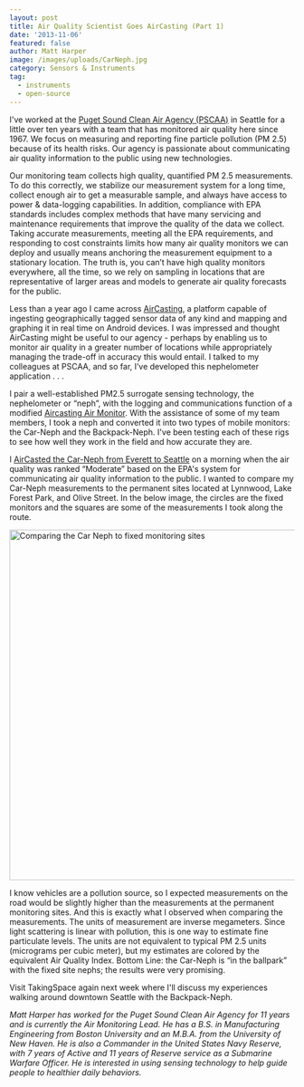 ```yaml
---
layout: post
title: Air Quality Scientist Goes AirCasting (Part 1)
date: '2013-11-06'
featured: false
author: Matt Harper
image: /images/uploads/CarNeph.jpg
category: Sensors & Instruments
tag:
  - instruments
  - open-source
---
```

<p>I've worked at the <a href="http://www.pscleanair.org/" target="_blank">Puget Sound Clean Air Agency (PSCAA)</a> in Seattle for a little over ten years with a team that has monitored air quality here since 1967. We focus on measuring and reporting fine particle pollution (PM 2.5) because of its health risks. Our agency is passionate about communicating air quality information to the public using new technologies.</p>
<p>Our monitoring team collects high quality, quantified PM 2.5 measurements. To do this correctly, we stabilize our measurement system for a long time, collect enough air to get a measurable sample, and always have access to power &amp; data-logging capabilities. In addition, compliance with EPA standards includes complex methods that have many servicing and maintenance requirements that improve the quality of the data we collect. Taking accurate measurements, meeting all the EPA requirements, and responding to cost constraints limits how many air quality monitors we can deploy and usually means anchoring the measurement equipment to a stationary location. The truth is, you can’t have high quality monitors everywhere, all the time, so we rely on sampling in locations that are representative of larger areas and models to generate air quality forecasts for the public.</p>
<p>Less than a year ago I came across <a href="http://aircasting.org/" target="_blank">AirCasting</a>, a platform capable of ingesting geographically tagged sensor data of any kind and mapping and graphing it in real time on Android devices. I was impressed and thought AirCasting might be useful to our agency - perhaps by enabling us to monitor air quality in a greater number of locations while appropriately managing the trade-off in accuracy this would entail. I talked to my colleagues at PSCAA, and so far, I’ve developed this nephelometer application . . .</p>
<p>I pair a well-established PM2.5 surrogate sensing technology, the nephelometer or “neph”, with the logging and communications function of a modified <a href="http://www.takingspace.org/meet-the-aircasting-air-monitor/" target="_blank">Aircasting Air Monitor</a>. With the assistance of some of my team members, I took a neph and converted it into two types of mobile monitors: the Car-Neph and the Backpack-Neph. I've been testing each of these rigs to see how well they work in the field and how accurate they are.</p>

<p>I <a href="http://aircasting.org/map#/map_sessions?data={'location':{'address':','distance':'10','limit':false},'gridResolution':25,'tags':','usernames':'harpernavy1@gmail,%20','time':{'timeFrom':300,'timeTo':1739,'dayFrom':0,'dayTo':365,'yearFrom':2011,'yearTo':2013},'heat':{'highest':500,'high':226,'mid':144,'low':50,'lowest':0},'sensorId':'}&amp;amp;sessionsIds=[2708]&amp;amp;tmp={'tmpSensorId':'Light%20Scatter-M903'}&amp;amp;map={'zoom':11,'lat':47.71184332455929,'lng':-122.27264283669535,'mapType':'terrain'}" target="_blank">AirCasted the Car-Neph from Everett to Seattle</a> on a morning when the air quality was ranked “Moderate” based on the EPA's system for communicating air quality information to the public. I wanted to compare my Car-Neph measurements to the permanent sites located at Lynnwood, Lake Forest Park, and Olive Street. In the below image, the circles are the fixed monitors and the squares are some of the measurements I took along the route.</p>
<p><a href="http://aircasting.org/map#/map_sessions?data={'location':{'address':','distance':'10','limit':false},'gridResolution':25,'tags':','usernames':'harpernavy1@gmail,%20','time':{'timeFrom':300,'timeTo':1739,'dayFrom':0,'dayTo':365,'yearFrom':2011,'yearTo':2013},'heat':{'highest':500,'high':226,'mid':144,'low':50,'lowest':0},'sensorId':'}&amp;sessionsIds=[2708]&amp;tmp={'tmpSensorId':'Light%20Scatter-M903'}&amp;map={'zoom':11,'lat':47.71184332455929,'lng':-122.27264283669535,'mapType':'terrain'}" target="_blank"><img style="text-decoration: underline;" title="Comparing the Car Neph to fixed monitoring sites" src="{{ site.baseurl }}/assets/CarNephMap.jpg" alt="Comparing the Car Neph to fixed monitoring sites" width="600" height="619" /></a></p>
<p>I know vehicles are a pollution source, so I expected measurements on the road would be slightly higher than the measurements at the permanent monitoring sites. And this is exactly what I observed when comparing the measurements. The units of measurement are inverse megameters. Since light scattering is linear with pollution, this is one way to estimate fine particulate levels. The units are not equivalent to typical PM 2.5 units (micrograms per cubic meter), but my estimates are colored by the equivalent Air Quality Index. Bottom Line: the Car-Neph is “in the ballpark” with the fixed site nephs; the results were very promising.</p>
<p>Visit TakingSpace again next week where I'll discuss my experiences walking around downtown Seattle with the Backpack-Neph.</p>
<p><em>Matt Harper has worked for the Puget Sound Clean Air Agency for 11 years and is currently the Air Monitoring Lead. He has a B.S. in Manufacturing Engineering from Boston University and an M.B.A. from the University of New Haven. He is also a Commander in the United States Navy Reserve, with 7 years of Active and 11 years of Reserve service as a Submarine Warfare Officer. He is interested in using sensing technology to help guide people to healthier daily behaviors.</em></p>
